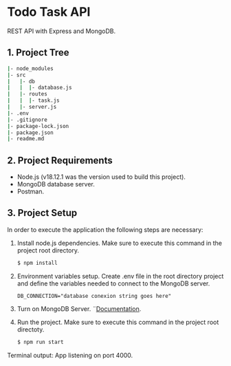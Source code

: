 # Todo Task API

REST API with Express and MongoDB.

## 1. Project Tree

```bash
|- node_modules
|- src
|   |- db
|   |  |- database.js
|   |- routes
|   |  |- task.js
|   |- server.js
|- .env
|- .gitignore
|- package-lock.json
|- package.json
|- readme.md
```

## 2. Project Requirements

- Node.js (v18.12.1 was the version used to build this project).
- MongoDB database server.
- Postman.

## 3. Project Setup

In order to execute the application the following steps are necessary:

1. Install node.js dependencies. Make sure to execute this command in the project root directory.

   ```bash
   $ npm install
   ```

2. Environment variables setup. Create .env file in the root directory project and define the variables needed to connect to the MongoDB server.

   ```env
   DB_CONNECTION="database conexion string goes here"
   ```

3. Turn on MongoDB Server. ¨[Documentation](https://https://www.mongodb.com/basics/get-started).
4. Run the project. Make sure to execute this command in the project root directoty.

   ```bash
   $ npm run start
   ```

Terminal output: App listening on port 4000.

